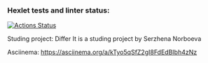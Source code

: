 ### Hexlet tests and linter status:
[![Actions Status](https://github.com/leomaks/java-project-71/actions/workflows/hexlet-check.yml/badge.svg)](https://github.com/leomaks/java-project-71/actions)


Studing project: Differ
It is a studing project by Serzhena Norboeva

Asciinema: https://asciinema.org/a/kTyo5qSfZ2gI8FdEdBIbh4zNz

